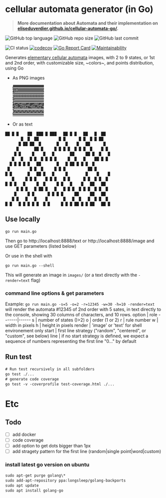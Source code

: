# cellular automata generator (in Go)

> **More documentation about Automata and their implementation on [eliseduverdier.github.io/cellular-automata-go/](https://eliseduverdier.github.io/cellular-automata-go/).**

![GitHub top language](https://img.shields.io/github/languages/top/eliseduverdier/cellular-automata-go?style=flat-square)
![GitHub repo size](https://img.shields.io/github/repo-size/eliseduverdier/cellular-automata-go?style=flat-square)
![GitHub last commit](https://img.shields.io/github/last-commit/eliseduverdier/cellular-automata-go?style=flat-square)

![CI status](https://github.com/eliseduverdier/cellular-automata-go/actions/workflows/quality.yml/badge.svg)
[![codecov](https://codecov.io/gh/eliseduverdier/cellular-automata-go/branch/main/graph/badge.svg?token=OIW9T63RAI)](https://codecov.io/gh/eliseduverdier/cellular-automata-go)
[![Go Report Card](https://goreportcard.com/badge/github.com/eliseduverdier/cellular-automata-go)](https://goreportcard.com/report/github.com/eliseduverdier/cellular-automata-go)
[![Maintainability](https://api.codeclimate.com/v1/badges/c24524e60f6020b406a3/maintainability)](https://codeclimate.com/github/eliseduverdier/cellular-automata-go/maintainability)

Generates [elementary cellular automata](https://en.wikipedia.org/wiki/Elementary_cellular_automaton) images, with 2 to 9 states, or 1st and 2nd order, with customizable size, ~colors~, and points distribution, using Go

- As PNG images

  <img src="images/s2-o1-r73.png">

- Or as text

```
██ █ █    ██  ███ █ ███   ██ █ █   ██   █  ██
       █  █  ██         █ █      █ █  █ █ ██
      █ ██ ██  █       █   █    █   ██      █
     █       ██ █     █ █ █ █  █ █ █  █    █ █
    █ █     █    █   █       ██     ██ █  █   █
   █   █   █ █  █ █ █ █     █  █   █    ██ █ █
  █ █ █ █ █   ██       █   █ ██ █ █ █  █
 █         █ █  █     █ █ █          ██ █
█ █       █   ██ █   █     █        █    █    █
   █     █ █ █    █ █ █   █ █      █ █  █ █  █
█ █ █   █     █  █     █ █   █    █   ██   ██
     █ █ █   █ ██ █   █   █ █ █  █ █ █  █ █  █
    █     █ █      █ █ █ █     ██     ██   ██
   █ █   █   █    █       █   █  █   █  █ █  █
█ █   █ █ █ █ █  █ █     █ █ █ ██ █ █ ██   ██ █
```

## Use locally

```shell
go run main.go
```

Then go to http://localhost:8888/text or http://localhost:8888/image and use GET parameters (listed below)

Or use in the shell with

```shell
go run main.go --shell
```

This will generate an image in `images/` (or a text directly with the `-render=text` flag)

### command line options & get parameters

Example: `go run main.go -s=5 -o=2 -r=12345 -w=30 -h=10 -render=text` will render the automata #12345 of 2nd order with 5 sates, in text directly to the console, showing 30 columns of characters, and 10 rows.
option | role
-------|------
s | number of states ()>2)
o | order (1 or 2)
r | rule number
w | width in pixels
h | height in pixels
render | 'image' or 'text' for shell environement only
start | first line strategy ("random", "centered", or "custom", see below)
line | if no start strategy is defined, we expect a sequence of numbers representing the first line "0..." by default

## Run test

```shell
# Run test recursively in all subfolders
go test ./...
# generate code coverage
go test -v -coverprofile test-coverage.html ./...
```

# Etc

## Todo

- [ ] add docker
- [ ] code coverage
- [ ] add option to get dots bigger than 1px
- [ ] add stragety pattern for the first line (random|single point|word|custom)

### install latest go version on ubuntu

```
sudo apt-get purge golang\*
sudo add-apt-repository ppa:longsleep/golang-backports
sudo apt update
sudo apt install golang-go
```
